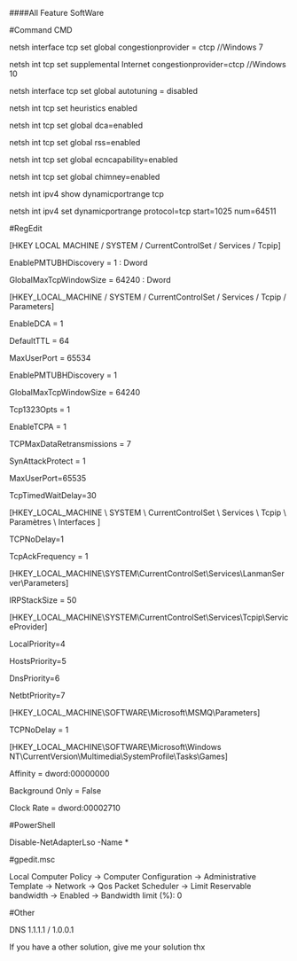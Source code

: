 ####All Feature SoftWare

#Command CMD

netsh interface tcp set global congestionprovider = ctcp //Windows 7 

netsh int tcp set supplemental Internet congestionprovider=ctcp //Windows 10

netsh interface tcp set global autotuning = disabled

netsh int tcp set heuristics enabled

netsh int tcp set global dca=enabled

netsh int tcp set global rss=enabled

netsh int tcp set global ecncapability=enabled

netsh int tcp set global chimney=enabled

netsh int ipv4 show dynamicportrange tcp

netsh int ipv4 set dynamicportrange protocol=tcp start=1025 num=64511 

#RegEdit

[HKEY LOCAL MACHINE / SYSTEM / CurrentControlSet / Services / Tcpip]

EnablePMTUBHDiscovery = 1 : Dword

GlobalMaxTcpWindowSize = 64240 : Dword

[HKEY_LOCAL_MACHINE / SYSTEM / CurrentControlSet / Services / Tcpip / Parameters]

EnableDCA = 1

DefaultTTL = 64

MaxUserPort = 65534

EnablePMTUBHDiscovery  =  1

GlobalMaxTcpWindowSize = 64240

Tcp1323Opts = 1

EnableTCPA = 1

TCPMaxDataRetransmissions = 7

SynAttackProtect = 1

MaxUserPort=65535

TcpTimedWaitDelay=30

[HKEY_LOCAL_MACHINE \ SYSTEM \ CurrentControlSet \ Services \ Tcpip \ Paramètres \ Interfaces ]

TCPNoDelay=1

TcpAckFrequency = 1

[HKEY_LOCAL_MACHINE\SYSTEM\CurrentControlSet\Services\LanmanServer\Parameters]

IRPStackSize = 50

[HKEY_LOCAL_MACHINE\SYSTEM\CurrentControlSet\Services\Tcpip\ServiceProvider]

LocalPriority=4 

HostsPriority=5

DnsPriority=6

NetbtPriority=7

[HKEY_LOCAL_MACHINE\SOFTWARE\Microsoft\MSMQ\Parameters]

TCPNoDelay = 1

[HKEY_LOCAL_MACHINE\SOFTWARE\Microsoft\Windows NT\CurrentVersion\Multimedia\SystemProfile\Tasks\Games]

Affinity = dword:00000000

Background Only = False

Clock Rate = dword:00002710

#PowerShell

Disable-NetAdapterLso -Name *

#gpedit.msc

Local Computer Policy -> Computer Configuration -> Administrative Template -> Network -> Qos Packet Scheduler -> Limit Reservable bandwidth -> Enabled -> Bandwidth limit (%): 0

#Other

DNS 1.1.1.1 / 1.0.0.1


If you have a other solution, give me your solution thx
